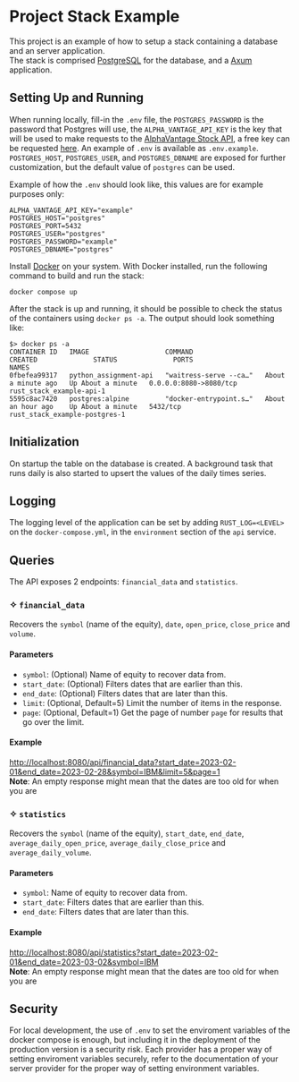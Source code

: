 # Project Stack Example
This project is an example of how to setup a stack containing a database and an server application.  
The stack is comprised [PostgreSQL](https://www.postgresql.org/) for the database, and a [Axum](https://docs.rs/axum/latest/axum/) application.  

## Setting Up and Running
When running locally, fill-in the `.env` file, the `POSTGRES_PASSWORD` is the password that Postgres will use, the `ALPHA_VANTAGE_API_KEY` is the key that will be used to make requests to the [AlphaVantage Stock API](https://www.alphavantage.co/), a free key can be requested [here](https://www.alphavantage.co/support/#api-key). An example of `.env` is available as `.env.example`. `POSTGRES_HOST`, `POSTGRES_USER`, and `POSTGRES_DBNAME` are exposed for further customization, but the default value of `postgres` can be used.  

Example of how the `.env` should look like, this values are for example purposes only:
```
ALPHA_VANTAGE_API_KEY="example"
POSTGRES_HOST="postgres"
POSTGRES_PORT=5432
POSTGRES_USER="postgres"
POSTGRES_PASSWORD="example"
POSTGRES_DBNAME="postgres"
```
Install [Docker](https://docs.docker.com/get-docker/) on your system.  With Docker installed, run the following command to build and run the stack:
```
docker compose up
```
After the stack is up and running, it should be possible to check the status of the containers using `docker ps -a`. The output should look something like:
```
$> docker ps -a
CONTAINER ID   IMAGE                   COMMAND                  CREATED              STATUS              PORTS                    NAMES
0fbefea99317   python_assignment-api   "waitress-serve --ca…"   About a minute ago   Up About a minute   0.0.0.0:8080->8080/tcp   rust_stack_example-api-1
5595c8ac7420   postgres:alpine         "docker-entrypoint.s…"   About an hour ago    Up About a minute   5432/tcp                 rust_stack_example-postgres-1
```

## Initialization
On startup the table on the database is created. A background task that runs daily is also started to upsert the values of the daily times series.

## Logging
The logging level of the application can be set by adding `RUST_LOG=<LEVEL>` on the `docker-compose.yml`, in the `environment` section of the `api` service.

## Queries
The API exposes 2 endpoints: `financial_data` and `statistics`.
### ✧ `financial_data`  
Recovers the `symbol` (name of the equity), `date`, `open_price`, `close_price` and `volume`.
#### Parameters
* `symbol`: (Optional) Name of equity to recover data from.
* `start_date`: (Optional) Filters dates that are earlier than this.
* `end_date`: (Optional) Filters dates that are later than this.
* `limit`: (Optional, Default=5) Limit the number of items in the response.
* `page`: (Optional, Default=1) Get the page of number `page` for results that go over the limit.
#### Example
[http://localhost:8080/api/financial_data?start_date=2023-02-01&end_date=2023-02-28&symbol=IBM&limit=5&page=1](http://localhost:8080/api/financial_data?start_date=2023-02-01&end_date=2023-02-28&symbol=IBM&limit=5&page=1)  
**Note**: An empty response might mean that the dates are too old for when you are  

### ✧ `statistics`  
Recovers the `symbol` (name of the equity), `start_date`, `end_date`, `average_daily_open_price`, `average_daily_close_price` and `average_daily_volume`.
#### Parameters
* `symbol`: Name of equity to recover data from.
* `start_date`: Filters dates that are earlier than this.
* `end_date`: Filters dates that are later than this.
#### Example
[http://localhost:8080/api/statistics?start_date=2023-02-01&end_date=2023-03-02&symbol=IBM](http://localhost:8080/api/statistics?start_date=2023-02-01&end_date=2023-02-28&symbol=IBM)  
**Note**: An empty response might mean that the dates are too old for when you are  

## Security
For local development, the use of `.env` to set the enviroment variables of the docker compose is enough, but including it in the deployment of the production version is a security risk. Each provider has a proper way of setting enviroment variables securely, refer to the documentation of your server provider for the proper way of setting environment variables.